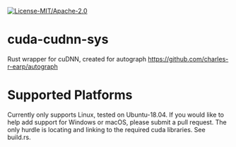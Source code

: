 [![License-MIT/Apache-2.0](https://img.shields.io/badge/license-MIT/Apache_2.0-blue.svg)](https://github.com/charles-r-earp/autograph/blob/master/LICENSE-APACHE)

# cuda-cudnn-sys
Rust wrapper for cuDNN, created for autograph https://github.com/charles-r-earp/autograph

# Supported Platforms
Currently only supports Linux, tested on Ubuntu-18.04. If you would like to help add support for Windows or macOS, please submit a pull request. The only hurdle is locating and linking to the required cuda libraries. See build.rs.
